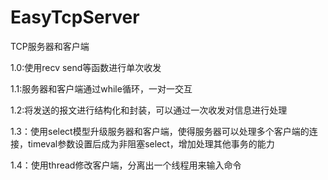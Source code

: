 # EasyTcpServer
TCP服务器和客户端

1.0:使用recv send等函数进行单次收发

1.1:服务器和客户端通过while循环，一对一交互

1.2:将发送的报文进行结构化和封装，可以通过一次收发对信息进行处理

1.3：使用select模型升级服务器和客户端，使得服务器可以处理多个客户端的连接，timeval参数设置后成为非阻塞select，增加处理其他事务的能力

1.4：使用thread修改客户端，分离出一个线程用来输入命令
